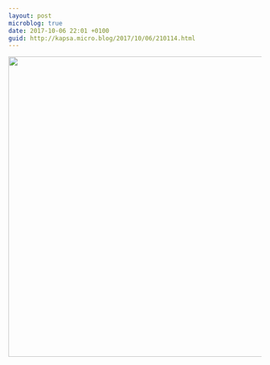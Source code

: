 ```yaml
---
layout: post
microblog: true
date: 2017-10-06 22:01 +0100
guid: http://kapsa.micro.blog/2017/10/06/210114.html
---
```



<img src="http://blog.jeankapsa.com/uploads/2017/657ffca9c2.jpg" width="600" height="599" />
